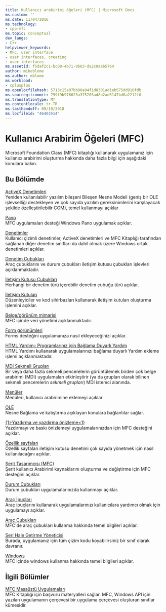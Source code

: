 ```yaml
---
title: Kullanıcı arabirimi öğeleri (MFC) | Microsoft Docs
ms.custom: ''
ms.date: 11/04/2016
ms.technology:
- cpp-mfc
ms.topic: conceptual
dev_langs:
- C++
helpviewer_keywords:
- MFC, user interface
- user interfaces, creating
- user interfaces
ms.assetid: f5daf2c1-bc08-4b71-9b03-da2c0aab5764
author: mikeblome
ms.author: mblome
ms.workload:
- cplusplus
ms.openlocfilehash: 5713c15a07bb90a94f1d8301ad1eb575dd910fdb
ms.sourcegitcommit: 799f9b976623a375203ad8b2ad5147bd6a2212f0
ms.translationtype: MT
ms.contentlocale: tr-TR
ms.lasthandoff: 09/19/2018
ms.locfileid: "46403514"
---
```

# <a name="user-interface-elements-mfc"></a>Kullanıcı Arabirim Öğeleri (MFC)

Microsoft Foundation Class (MFC) kitaplığı kullanarak uygulamanız için kullanıcı arabirimi oluşturma hakkında daha fazla bilgi için aşağıdaki konulara bakın.

## <a name="in-this-section"></a>Bu Bölümde

[ActiveX Denetimleri](../mfc/activex-controls.md)<br/>
Yeniden kullanılabilir yazılım bileşeni Bileşen Nesne Modeli (geniş bir OLE işlevselliği destekleyen ve çok sayıda yazılım gereksinimlerini karşılayacak şekilde özelleştirilebilir COM), temel kullanmayı açıklar

[Pano](../mfc/clipboard.md)<br/>
MFC uygulamaları desteği Windows Pano uygulamak açıklar.

[Denetimler](../mfc/controls-mfc.md)<br/>
Kullanıcı çizimli denetimler, ActiveX denetimleri ve MFC Kitaplığı tarafından sağlanan diğer denetim sınıfları da dahil olmak üzere Windows ortak denetimleri açıklar.

[Denetim Çubukları](../mfc/control-bars.md)<br/>
Araç çubuklarını ve durum çubukları iletişim kutusu çubukları işlevleri açıklanmaktadır.

[İletişim Kutusu Çubukları](../mfc/dialog-bars.md)<br/>
Herhangi bir denetim türü içerebilir denetim çubuğu türü açıklar.

[İletişim Kutuları](../mfc/dialog-boxes.md)<br/>
Düzenleyiciler ve kod sihirbazları kullanarak iletişim kutuları oluşturma işlemini açıklar.

[Belge/görünüm mimarisi](../mfc/document-view-architecture.md)<br/>
MFC içinde veri yönetimi açıklanmaktadır.

[Form görünümleri](../mfc/form-views-mfc.md)<br/>
Forms desteğini uygulamanıza nasıl ekleyeceğinizi açıklar.

[HTML Yardımı: Programlarınız için Bağlama Duyarlı Yardım](../mfc/html-help-context-sensitive-help-for-your-programs.md)<br/>
HTML Yardımı kullanarak uygulamalarınızı bağlama duyarlı Yardım ekleme işlemi açıklanmaktadır.

[MDI Sekmeli Grupları](../mfc/mdi-tabbed-groups.md)<br/>
Bir veya daha fazla sekmeli pencerelerin görüntülemek birden çok belge arabirimi (MDI) uygulamaları etkinleştirir (ya da grupları olarak bilinen sekmeli pencerelerin *sekmeli grupları*) MDI istemci alanında.

[Menüler](../mfc/menus-mfc.md)<br/>
Menüleri, kullanıcı arabirimine eklemeyi açıklar.

[OLE](../mfc/ole-mfc.md)<br/>
Nesne Bağlama ve katıştırma açıklayan konulara bağlantılar sağlar.

[{1&gt;Yazdırma ve yazdırma önizleme&lt;1}](../mfc/printing-and-print-preview.md)<br/>
Yazdırmayı ve baskı önizlemeyi uygulamalarınızdan için MFC desteğini açıklar.

[Özellik sayfaları](../mfc/property-sheets-mfc.md)<br/>
Özellik sayfaları iletişim kutusu denetimi çok sayıda yönetmek için nasıl kullanılacağını açıklar.

[Şerit Tasarımcısı (MFC)](../mfc/ribbon-designer-mfc.md)<br/>
Şerit kullanıcı Arabirimi kaynaklarını oluşturma ve değiştirme için MFC desteğini açıklar.

[Durum Çubukları](../mfc/status-bars.md)<br/>
Durum çubukları uygulamalarınızda kullanmayı açıklar.

[Araç İpuçları](../mfc/tool-tips.md)<br/>
Araç ipuçlarını kullanarak uygulamalarınızı kullanıcılara yardımcı olmak için uygulamayı açıklar.

[Araç Çubukları](../mfc/toolbars.md)<br/>
MFC'de araç çubukları kullanma hakkında temel bilgileri açıklar.

[Seri Hale Getirme Yöneticisi](../mfc/visualization-manager.md)<br/>
Burada, uygulamanız için tüm çizim kodu koyabilirsiniz bir sınıf olarak davranır.

[Windows](../mfc/windows.md)<br/>
MFC içinde windows kullanma hakkında temel bilgileri açıklar.

## <a name="related-sections"></a>İlgili Bölümler

[MFC Masaüstü Uygulamaları](../mfc/mfc-desktop-applications.md)<br/>
MFC Kitaplığı için başvuru materyalleri sağlar. MFC, Windows API için yazılan uygulamanın çerçevesi bir uygulama çerçevesi oluşturan sınıflar kümesidir.

